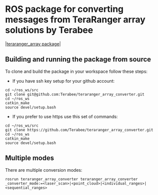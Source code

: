 # ROS package for converting messages from TeraRanger array solutions by Terabee

|[teraranger_array package](https://github.com/Terabee/teraranger_array)|

## Building and running the package from source

To clone and build the package in your workspace follow these steps:

* If you have ssh key setup for your github account:

```
cd ~/ros_ws/src
git clone git@github.com:Terabee/teraranger_array_converter.git
cd ~/ros_ws
catkin_make
source devel/setup.bash
```

* If you prefer to use https use this set of commands:

```
cd ~/ros_ws/src
git clone https://github.com/Terabee/teraranger_array_converter.git
cd ~/ros_ws
catkin_make
source devel/setup.bash
```

## Multiple modes
There are multiple conversion modes:

```
rosrun teraranger_array_converter teraranger_array_converter _converter_mode:=<laser_scan>|<point_cloud>|<individual_ranges>|<sequential_ranges>
```
